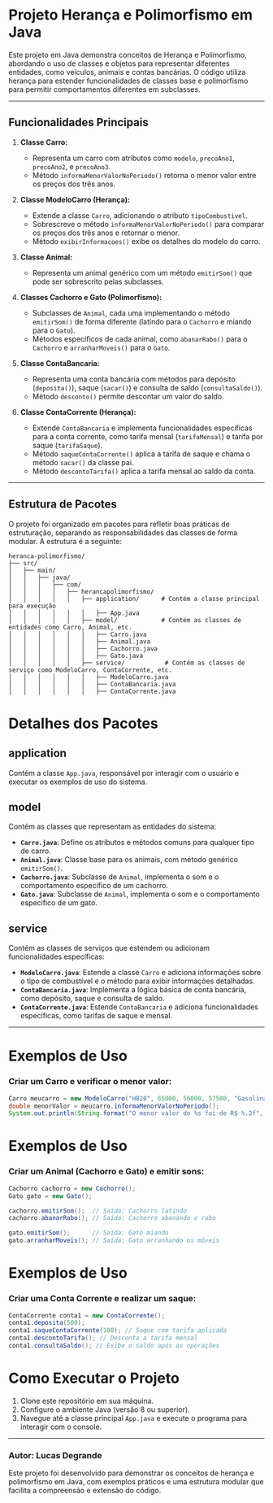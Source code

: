# Projeto Herança e Polimorfismo em Java

Este projeto em Java demonstra conceitos de Herança e Polimorfismo, abordando o uso de classes e objetos para representar diferentes entidades, como veículos, animais e contas bancárias. O código utiliza herança para estender funcionalidades de classes base e polimorfismo para permitir comportamentos diferentes em subclasses.

---

## Funcionalidades Principais

1. **Classe Carro:**
    - Representa um carro com atributos como `modelo`, `precoAno1`, `precoAno2`, e `precoAno3`.
    - Método `informaMenorValorNoPeriodo()` retorna o menor valor entre os preços dos três anos.

2. **Classe ModeloCarro (Herança):**
    - Extende a classe `Carro`, adicionando o atributo `tipoCombustivel`.
    - Sobrescreve o método `informaMenorValorNoPeriodo()` para comparar os preços dos três anos e retornar o menor.
    - Método `exibirInformacoes()` exibe os detalhes do modelo do carro.

3. **Classe Animal:**
    - Representa um animal genérico com um método `emitirSom()` que pode ser sobrescrito pelas subclasses.

4. **Classes Cachorro e Gato (Polimorfismo):**
    - Subclasses de `Animal`, cada uma implementando o método `emitirSom()` de forma diferente (latindo para o `Cachorro` e miando para o `Gato`).
    - Métodos específicos de cada animal, como `abanarRabo()` para o `Cachorro` e `arranharMoveis()` para o `Gato`.

5. **Classe ContaBancaria:**
    - Representa uma conta bancária com métodos para depósito (`deposita()`), saque (`sacar()`) e consulta de saldo (`consultaSaldo()`).
    - Método `desconto()` permite descontar um valor do saldo.

6. **Classe ContaCorrente (Herança):**
    - Extende `ContaBancaria` e implementa funcionalidades específicas para a conta corrente, como tarifa mensal (`tarifaMensal`) e tarifa por saque (`tarifaSaque`).
    - Método `saqueContaCorrente()` aplica a tarifa de saque e chama o método `sacar()` da classe pai.
    - Método `descontoTarifa()` aplica a tarifa mensal ao saldo da conta.

---

## Estrutura de Pacotes

O projeto foi organizado em pacotes para refletir boas práticas de estruturação, separando as responsabilidades das classes de forma modular. A estrutura é a seguinte:

```plaintext
heranca-polimorfismo/
├── src/
│   ├── main/
│   │   ├── java/
│   │   │   ├── com/
│   │   │   │   ├── herancapolimorfismo/
│   │   │   │   │   ├── application/      # Contém a classe principal para execução
│   │   │   │   │   │   ├── App.java
│   │   │   │   │   ├── model/            # Contém as classes de entidades como Carro, Animal, etc.
│   │   │   │   │   │   ├── Carro.java
│   │   │   │   │   │   ├── Animal.java
│   │   │   │   │   │   ├── Cachorro.java
│   │   │   │   │   │   ├── Gato.java
│   │   │   │   │   ├── service/           # Contém as classes de serviço como ModeloCarro, ContaCorrente, etc.
│   │   │   │   │   │   ├── ModeloCarro.java
│   │   │   │   │   │   ├── ContaBancaria.java
│   │   │   │   │   │   ├── ContaCorrente.java
```

# Detalhes dos Pacotes

## application
Contém a classe `App.java`, responsável por interagir com o usuário e executar os exemplos de uso do sistema.

## model
Contém as classes que representam as entidades do sistema:

- **`Carro.java`**: Define os atributos e métodos comuns para qualquer tipo de carro.
- **`Animal.java`**: Classe base para os animais, com método genérico `emitirSom()`.
- **`Cachorro.java`**: Subclasse de `Animal`, implementa o som e o comportamento específico de um cachorro.
- **`Gato.java`**: Subclasse de `Animal`, implementa o som e o comportamento específico de um gato.

## service
Contém as classes de serviços que estendem ou adicionam funcionalidades específicas:

- **`ModeloCarro.java`**: Estende a classe `Carro` e adiciona informações sobre o tipo de combustível e o método para exibir informações detalhadas.
- **`ContaBancaria.java`**: Implementa a lógica básica de conta bancária, como depósito, saque e consulta de saldo.
- **`ContaCorrente.java`**: Estende `ContaBancaria` e adiciona funcionalidades específicas, como tarifas de saque e mensal.

---

# Exemplos de Uso

### Criar um Carro e verificar o menor valor:
```java
Carro meucarro = new ModeloCarro("HB20", 65000, 56000, 57500, "Gasolina");
double menorValor = meucarro.informaMenorValorNoPeriodo();
System.out.println(String.format("O menor valor do %s foi de R$ %.2f", meucarro.getModelo(), menorValor));
```

# Exemplos de Uso

### Criar um Animal (Cachorro e Gato) e emitir sons:
```java
Cachorro cachorro = new Cachorro();
Gato gato = new Gato();

cachorro.emitirSom();  // Saída: Cachorro latindo
cachorro.abanarRabo(); // Saída: Cachorro abanando o rabo

gato.emitirSom();      // Saída: Gato miando
gato.arranharMoveis(); // Saída: Gato arranhando os móveis
```

# Exemplos de Uso

### Criar uma Conta Corrente e realizar um saque:

```java
ContaCorrente conta1 = new ContaCorrente();
conta1.deposita(500);
conta1.saqueContaCorrente(100); // Saque com tarifa aplicada
conta1.descontoTarifa(); // Desconta a tarifa mensal
conta1.consultaSaldo(); // Exibe o saldo após as operações
```

# Como Executar o Projeto

1. Clone este repositório em sua máquina.
2. Configure o ambiente Java (versão 8 ou superior).
3. Navegue até a classe principal `App.java` e execute o programa para interagir com o console.

---


### **Autor: Lucas Degrande**

Este projeto foi desenvolvido para demonstrar os conceitos de herança e polimorfismo em Java, com exemplos práticos e uma estrutura modular que facilita a compreensão e extensão do código.
